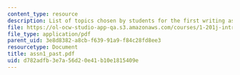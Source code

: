 ```yaml
---
content_type: resource
description: List of topics chosen by students for the first writing assignment.
file: https://ol-ocw-studio-app-qa.s3.amazonaws.com/courses/1-201j-introduction-to-transportation-systems-fall-2006/d782adfb3e7a56d20e41b10e1815409e_assn1_past.pdf
file_type: application/pdf
parent_uid: 3e8d8382-a8cb-f639-91a9-f84c28fd8ee3
resourcetype: Document
title: assn1_past.pdf
uid: d782adfb-3e7a-56d2-0e41-b10e1815409e
---
```

